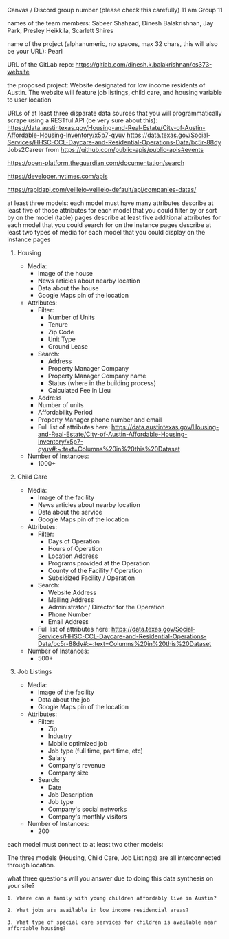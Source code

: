Canvas / Discord group number (please check this carefully)
11 am Group 11

names of the team members:
Sabeer Shahzad, Dinesh Balakrishnan, Jay Park, Presley Heikkila, Scarlett Shires

name of the project (alphanumeric, no spaces, max 32 chars, this will also be your URL):
Pearl

URL of the GitLab repo:
https://gitlab.com/dinesh.k.balakrishnan/cs373-website

the proposed project:
Website designated for low income residents of Austin. The website will feature job listings, child care, and housing variable to user location

URLs of at least three disparate data sources that you will programmatically scrape using a RESTful API (be very sure about this):
https://data.austintexas.gov/Housing-and-Real-Estate/City-of-Austin-Affordable-Housing-Inventory/x5p7-qyuv
https://data.texas.gov/Social-Services/HHSC-CCL-Daycare-and-Residential-Operations-Data/bc5r-88dy
Jobs2Career from https://github.com/public-apis/public-apis#events

https://open-platform.theguardian.com/documentation/search

https://developer.nytimes.com/apis

https://rapidapi.com/veilleio-veilleio-default/api/companies-datas/

at least three models:
each model must have many attributes
describe at least five of those attributes for each model that you could filter by or sort by on the model (table) pages
describe at least five additional attributes for each model that you could search for on the instance pages
describe at least two types of media for each model that you could display on the instance pages

1. Housing

   - Media:
     - Image of the house
     - News articles about nearby location
     - Data about the house
     - Google Maps pin of the location
   - Attributes:
     - Filter:
       - Number of Units
       - Tenure
       - Zip Code
       - Unit Type
       - Ground Lease
     - Search:
       - Address
       - Property Manager Company
       - Property Manager Company name
       - Status (where in the building process)
       - Calculated Fee in Lieu
     - Address
     - Number of units
     - Affordability Period
     - Property Manager phone number and email
     - Full list of attributes here: https://data.austintexas.gov/Housing-and-Real-Estate/City-of-Austin-Affordable-Housing-Inventory/x5p7-qyuv#:~:text=Columns%20in%20this%20Dataset
   - Number of Instances:
     - 1000+

2. Child Care

   - Media:
     - Image of the facility
     - News articles about nearby location
     - Data about the service
     - Google Maps pin of the location
   - Attributes:
     - Filter:
       - Days of Operation
       - Hours of Operation
       - Location Address
       - Programs provided at the Operation
       - County of the Facility / Operation
       - Subsidized Facility / Operation
     - Search:
       - Website Address
       - Mailing Address
       - Administrator / Director for the Operation
       - Phone Number
       - Email Address
     - Full list of attributes here: https://data.texas.gov/Social-Services/HHSC-CCL-Daycare-and-Residential-Operations-Data/bc5r-88dy#:~:text=Columns%20in%20this%20Dataset
   - Number of Instances:
     - 500+

3. Job Listings
   - Media:
     - Image of the facility
     - Data about the job
     - Google Maps pin of the location
   - Attributes:
     - Filter:
       - Zip
       - Industry
       - Mobile optimized job
       - Job type (full time, part time, etc)
       - Salary
       - Company's revenue
       - Company size
     - Search:
       - Date
       - Job Description
       - Job type
       - Company's social networks
       - Company's monthly visitors
   - Number of Instances:
     - 200

each model must connect to at least two other models:

The three models (Housing, Child Care, Job Listings) are all interconnected through location.

what three questions will you answer due to doing this data synthesis on your site?

    1. Where can a family with young children affordably live in Austin?

    2. What jobs are available in low income residencial areas?

    3. What type of special care services for children is available near affordable housing?
